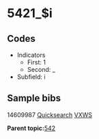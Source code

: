# 5421\_$i

## Codes

-   Indicators
    -   First: 1
    -   Second: \_
-   Subfield: i

## Sample bibs

14609987 [Quicksearch](https://search.library.yale.edu/catalog/14609987) [VXWS](http://prodorbis.library.yale.edu:7014/vxws/GetHoldingsService?bibId=14609987)

**Parent topic:**[542](../../tags/542/542.md)


